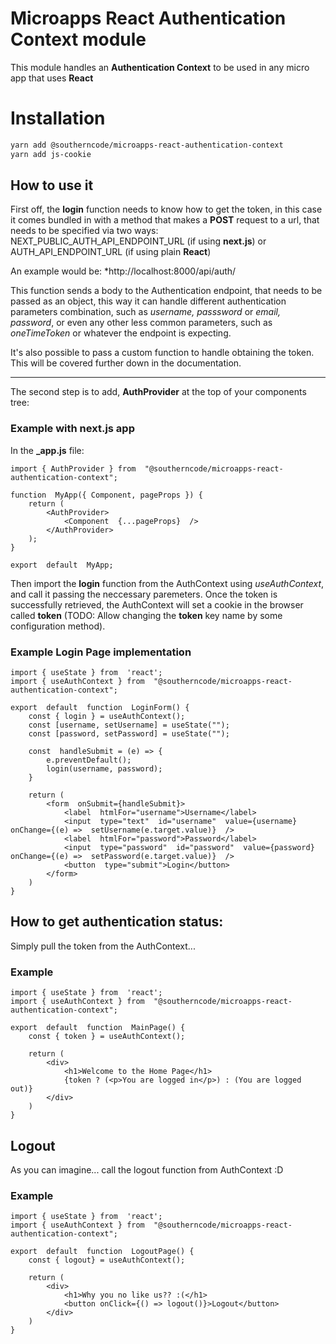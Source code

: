 # Microapps React Authentication Context module

This module handles an **Authentication Context** to be used in any micro app that uses **React**

# Installation
```sh
yarn add @southerncode/microapps-react-authentication-context
yarn add js-cookie
```

## How to use it

First off, the **login** function needs to know how to get the token, in this case it comes bundled in with a method that makes a **POST** request to a url, that needs to be specified via two ways:
NEXT_PUBLIC_AUTH_API_ENDPOINT_URL (if using **next.js**)
or 
AUTH_API_ENDPOINT_URL (if using plain **React**)

An example would be: *http://localhost:8000/api/auth/

This function sends a body to the Authentication endpoint, that needs to be passed as an object, this way it can handle different authentication parameters combination, such as *username, passsword* or *email, password*, or even any other less common parameters, such as *oneTimeToken* or whatever the endpoint is expecting.

It's also possible to pass a custom function to handle obtaining the token. This will be covered further down in the documentation.

-----
The second step is to add, **AuthProvider** at the top of your components tree:

### Example with next.js app
In the **_app.js** file:
```
import { AuthProvider } from  "@southerncode/microapps-react-authentication-context";

function  MyApp({ Component, pageProps }) {
	return (
		<AuthProvider>
			<Component  {...pageProps}  />
		</AuthProvider>
	);
} 

export  default  MyApp;
```
Then import the **login** function from the AuthContext using *useAuthContext*, and call it passing the neccessary paremeters.
Once the token is successfully retrieved, the AuthContext will set a cookie in the browser called **token** (TODO: Allow changing the **token** key name by some configuration method).

### Example Login Page implementation
```
import { useState } from  'react';
import { useAuthContext } from  "@southerncode/microapps-react-authentication-context";

export  default  function  LoginForm() {
	const { login } = useAuthContext();
	const [username, setUsername] = useState("");
	const [password, setPassword] = useState("");
	
	const  handleSubmit = (e) => {
		e.preventDefault();
		login(username, password);
	}

	return (
		<form  onSubmit={handleSubmit}>
			<label  htmlFor="username">Username</label>
			<input  type="text"  id="username"  value={username}  onChange={(e) =>  setUsername(e.target.value)}  />
			<label  htmlFor="password">Password</label>
			<input  type="password"  id="password"  value={password}  onChange={(e) =>  setPassword(e.target.value)}  />
			<button  type="submit">Login</button>
		</form>
	)
}
```
## How to get authentication status:
Simply pull the token from the AuthContext...

### Example
```
import { useState } from  'react';
import { useAuthContext } from  "@southerncode/microapps-react-authentication-context";

export  default  function  MainPage() {
	const { token } = useAuthContext();
	
	return (
		<div>
			<h1>Welcome to the Home Page</h1>
			{token ? (<p>You are logged in</p>) : (You are logged out)}
		</div>
	)
}
```


## Logout

As you can imagine... call the logout function from AuthContext :D

### Example
```
import { useState } from  'react';
import { useAuthContext } from  "@southerncode/microapps-react-authentication-context";

export  default  function  LogoutPage() {
	const { logout} = useAuthContext();
	
	return (
		<div>
			<h1>Why you no like us?? :(</h1>
			<button onClick={() => logout()}>Logout</button>
		</div>
	)
}
```

